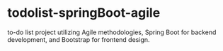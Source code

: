 # todolist-springBoot-agile
to-do list project utilizing Agile methodologies, Spring Boot for backend development, and Bootstrap for frontend design. 
